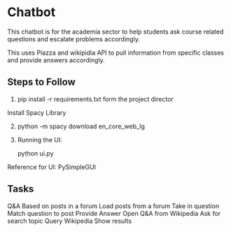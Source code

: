 # Chatbot

This chatbot is for the academia sector to help students ask course related questions and escalate problems accordingly.

This uses Piazza and wikipidia API to pull information from specific classes and provide answers accordingly.

## Steps to Follow

1. pip install -r requirements.txt form the project director

Install Spacy Library

2. python -m spacy download en_core_web_lg

3. Running the UI:

   python ui.py

Reference for UI: PySimpleGUI

## Tasks

Q&A Based on posts in a forum
Load posts from a forum
Take in question
Match question to post
Provide Answer
Open Q&A from Wikipedia
Ask for search topic
Query Wikipedia
Show results


